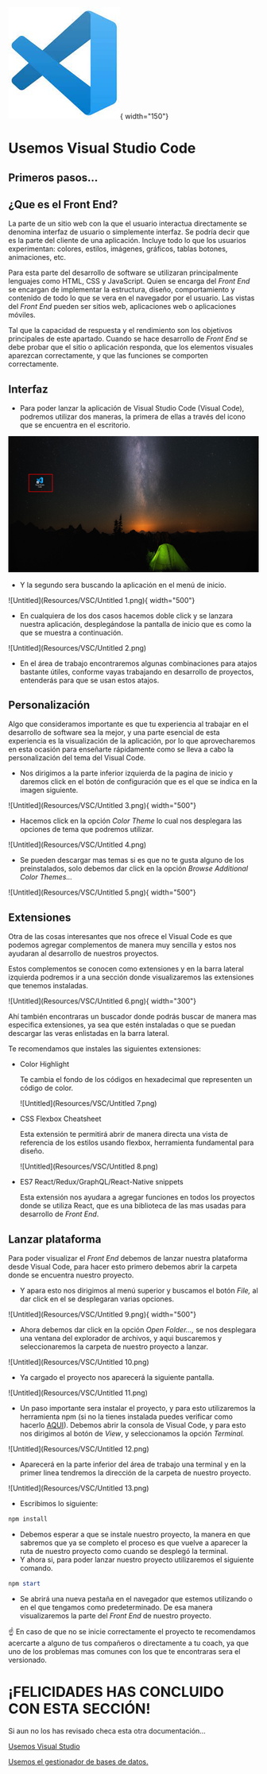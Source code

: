 ![Untitled](Resources/VSC.jfif){ width="150"}
# Usemos Visual Studio Code

## Primeros pasos…

## ¿Que es el Front End?

La parte de un sitio web con la que el usuario interactua directamente se denomina interfaz de usuario o simplemente interfaz. Se podría decir que es la parte del cliente de una aplicación. Incluye todo lo que los usuarios experimentan: colores, estilos, imágenes, gráficos, tablas botones, animaciones, etc. 

Para esta parte del desarrollo de software se utilizaran principalmente lenguajes como HTML, CSS y JavaScript. Quien se encarga del *Front End* se encargan de implementar la estructura, diseño, comportamiento y contenido de todo lo que se vera en el navegador por el usuario. Las vistas del *Front End* pueden ser sitios web, aplicaciones web o aplicaciones móviles.

Tal que la capacidad de respuesta y el rendimiento son los objetivos principales de este apartado. Cuando se hace desarrollo de *Front End* se debe probar que el sitio o aplicación responda, que los elementos visuales aparezcan correctamente, y que las funciones se comporten correctamente.

## Interfaz

- Para poder lanzar la aplicación de Visual Studio Code (Visual Code), podremos utilizar dos maneras, la primera de ellas a través del icono que se encuentra en el escritorio.

![Untitled](Resources/VSC/Untitled.png)

- Y la segundo sera buscando la aplicación en el menú de inicio.

![Untitled](Resources/VSC/Untitled 1.png){ width="500"}

- En cualquiera de los dos casos hacemos doble click y se lanzara nuestra aplicación, desplegándose la pantalla de inicio que es como la que se muestra a continuación.

![Untitled](Resources/VSC/Untitled 2.png)

- En el área de trabajo encontraremos algunas combinaciones para atajos bastante útiles, conforme vayas trabajando en desarrollo de proyectos, entenderás para que se usan estos atajos.

## Personalización

Algo que consideramos importante es que tu experiencia al trabajar en el desarrollo de software sea la mejor, y una parte esencial de esta experiencia es la visualización de la aplicación, por lo que aprovecharemos en esta ocasión para enseñarte rápidamente como se lleva a cabo la personalización del tema del Visual Code.

- Nos dirigimos a la parte inferior izquierda de la pagina de inicio y daremos click en el botón de configuración que es el que se indica en la imagen siguiente.

![Untitled](Resources/VSC/Untitled 3.png){ width="500"}

- Hacemos click en la opción *Color Theme* lo cual nos desplegara las opciones de tema que podremos utilizar.

![Untitled](Resources/VSC/Untitled 4.png)
- Se pueden descargar mas temas si es que no te gusta alguno de los preinstalados, solo debemos dar click en la opción *Browse Additional Color Themes…*

![Untitled](Resources/VSC/Untitled 5.png){ width="500"}

## Extensiones

Otra de las cosas interesantes que nos ofrece el Visual Code es que podemos agregar complementos de manera muy sencilla y estos nos ayudaran al desarrollo de nuestros proyectos.

Estos complementos se conocen como extensiones y en la barra lateral izquierda podremos ir a una sección donde visualizaremos las extensiones que tenemos instaladas.

![Untitled](Resources/VSC/Untitled 6.png){ width="300"}

Ahí también encontraras un buscador donde podrás buscar de manera mas especifica extensiones, ya sea que estén instaladas o que se puedan descargar las veras enlistadas en la barra lateral.

Te recomendamos que instales las siguientes extensiones:

- Color Highlight
    
    Te cambia el fondo de los códigos en hexadecimal que representen un código de color.
    
    ![Untitled](Resources/VSC/Untitled 7.png)
    
- CSS Flexbox Cheatsheet
    
    Esta extensión te permitirá abrir de manera directa una vista de referencia de los estilos usando flexbox, herramienta fundamental para diseño.
    
    ![Untitled](Resources/VSC/Untitled 8.png)
    
- ES7 React/Redux/GraphQL/React-Native snippets
    
    Esta extensión nos ayudara a agregar funciones en todos los proyectos donde se utiliza React, que es una biblioteca de las mas usadas para desarrollo de *Front End*.
    

## Lanzar plataforma

Para poder visualizar el *Front End* debemos de lanzar nuestra plataforma desde Visual Code, para hacer esto primero debemos abrir la carpeta donde se encuentra nuestro proyecto. 

- Y apara esto nos dirigimos al menú superior y buscamos el botón *File,* al dar click en el se desplegaran varias opciones.

![Untitled](Resources/VSC/Untitled 9.png){ width="500"}

- Ahora debemos dar click en la opción *Open Folder…,* se nos desplegara una ventana del explorador de archivos, y aqui buscaremos y seleccionaremos la carpeta de nuestro proyecto a lanzar.

![Untitled](Resources/VSC/Untitled 10.png)

- Ya cargado el proyecto nos aparecerá la siguiente pantalla.

![Untitled](Resources/VSC/Untitled 11.png)

- Un paso importante sera instalar el proyecto, y para esto utilizaremos la herramienta npm (si no la tienes instalada puedes verificar como hacerlo [AQUI](../Hola,%20bienvenido%20a%20tu%201er%20di%CC%81a%20c62c76fae62a4fd6a993dd754906543d.md)). Debemos abrir la consola de Visual Code, y para esto nos dirigimos al botón de *View*, y seleccionamos la opción *Terminal.*

![Untitled](Resources/VSC/Untitled 12.png)

- Aparecerá en la parte inferior del área de trabajo una terminal y en la primer linea tendremos la dirección de la carpeta de nuestro proyecto.

![Untitled](Resources/VSC/Untitled 13.png)

- Escribimos lo siguiente:

```powershell
npm install
```

- Debemos esperar a que se instale nuestro proyecto, la manera en que sabremos que ya se completo el proceso es que vuelve a aparecer la ruta de nuestro proyecto como cuando se desplegó la terminal.
- Y ahora si, para poder lanzar nuestro proyecto utilizaremos el siguiente comando.

```powershell
npm start
```

- Se abrirá una nueva pestaña en el navegador que estemos utilizando o en el que tengamos como predeterminado. De esa manera visualizaremos la parte del *Front End* de nuestro proyecto.

<aside>
☝ En caso de que no se inicie correctamente el proyecto te recomendamos acercarte a alguno de tus compañeros o directamente a tu coach, ya que uno de los problemas mas comunes con los que te encontraras sera el versionado.
</aside>


# ¡FELICIDADES HAS CONCLUIDO CON ESTA SECCIÓN!

Si aun no los has revisado checa esta otra documentación…

[Usemos Visual Studio ](Usemos%20Visual%20Studio%20ee10e243d40246b480dced765d9016fb.md)

[Usemos el gestionador de bases de datos.](Usemos%20el%20gestionador%20de%20bases%20de%20datos%20fd9ae6110c8343dea703aaca3985a015.md)